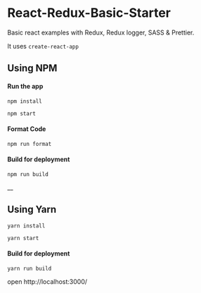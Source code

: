 # React-Redux-Basic-Starter
Basic react examples with Redux, Redux logger, SASS & Prettier.

It uses `create-react-app`

## Using NPM

#### Run the app

```
npm install

npm start
```

#### Format Code
```
npm run format
```

#### Build for deployment
```
npm run build
```
__

## Using Yarn

```
yarn install

yarn start
```
#### Build for deployment
```
yarn run build
```

open http://localhost:3000/
